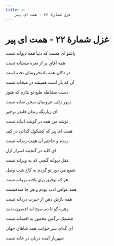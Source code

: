 ```yaml
---
title: >-
    غزل شمارهٔ ۲۲ - همت ای پیر
---
```

# غزل شمارهٔ ۲۲ - همت ای پیر

<div class="b" id="bn1"><div class="m1"><p>پاشو ای مست که دنیا همه دیوانه تست</p></div>
<div class="m2"><p>همه آفاق پر از نعره مستانه تست</p></div></div>
<div class="b" id="bn2"><div class="m1"><p>در دکان همه باده‌فروشان تخته است</p></div>
<div class="m2"><p>آن که باز است همیشه در میخانه تست</p></div></div>
<div class="b" id="bn3"><div class="m1"><p>دست مشاطه طبع تو بنازم که هنوز</p></div>
<div class="m2"><p>زیور زلف عروسان سخن شانه تست</p></div></div>
<div class="b" id="bn4"><div class="m1"><p>ای زیارتگه رندان قلندر برخیز</p></div>
<div class="m2"><p>توشه من همه در گوشه انبانه تست</p></div></div>
<div class="b" id="bn5"><div class="m1"><p>همت ای پیر که کشکول گدائی در کف</p></div>
<div class="m2"><p>رندم و حاجتم آن همت رندانه تست</p></div></div>
<div class="b" id="bn6"><div class="m1"><p>ای کلید در گنجینه اسرار ازل</p></div>
<div class="m2"><p>عقل دیوانه گنجی که به ویرانه تست</p></div></div>
<div class="b" id="bn7"><div class="m1"><p>شمع من دور تو گردم به کاخ شب وصل</p></div>
<div class="m2"><p>هر که توفیق پری یافته پروانه تست</p></div></div>
<div class="b" id="bn8"><div class="m1"><p>همه غواص ادب بودم و هر جا صدفیست</p></div>
<div class="m2"><p>همه بازش دهن از حیرت دردانه تست</p></div></div>
<div class="b" id="bn9"><div class="m1"><p>زهره گو تا دم صبح ابد افسون بدمد</p></div>
<div class="m2"><p>چشمک نرگس مخمور به افسانه تست</p></div></div>
<div class="b" id="bn10"><div class="m1"><p>ای گدای سر خوانت همه شاهان جهان</p></div>
<div class="m2"><p>شهریار آمده دربان در خانه تست</p></div></div>
